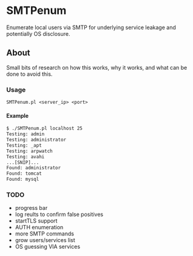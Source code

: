 # SMTPenum

Enumerate local users via SMTP for underlying service leakage and potentially OS disclosure.

## About

Small bits of research on how this works, why it works, and what can be done to avoid this.

### Usage

`SMTPenum.pl <server_ip> <port>`

#### Example

```sh
$ ./SMTPenum.pl localhost 25
Testing: admin
Testing: administrator
Testing: _apt
Testing: arpwatch
Testing: avahi
...[SNIP]...
Found: administrator
Found: tomcat
Found: mysql
```

### TODO
- progress bar
- log reults to confirm false positives
- startTLS support
- AUTH enumeration
- more SMTP commands
- grow users/services list
- OS guessing VIA services
